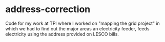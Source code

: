 # address-correction
Code for my work at TPI where I worked on "mapping the grid project" in which we had to find out the major areas an electricity feeder, feeds electricity using the address provided on LESCO bills.
